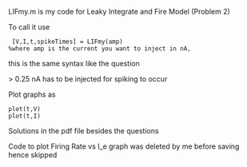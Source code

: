 LIFmy.m is my code for Leaky Integrate and Fire Model (Problem 2) 

To call it use
```
 [V,I,t,spikeTimes] = LIFmy(amp) 
%where amp is the current you want to inject in nA,
```
this is the same syntax like the question 

&gt; 0.25 nA has to be injected for spiking to occur

Plot graphs as 
```
plot(t,V)
plot(t,I)
```
Solutions in the pdf file besides the questions 

Code to plot Firing Rate vs I_e graph was deleted by me before saving hence skipped 

